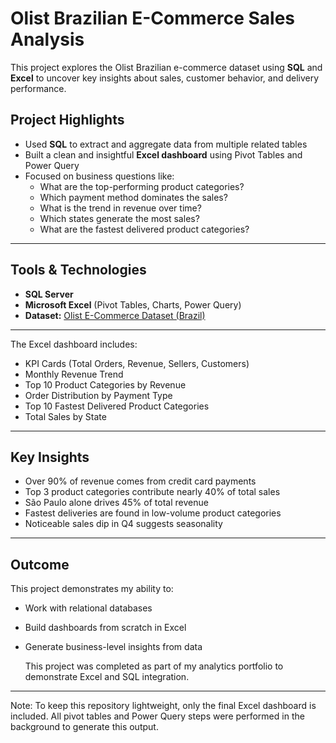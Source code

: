 # Olist Brazilian E-Commerce Sales Analysis

This project explores the Olist Brazilian e-commerce dataset using **SQL** and **Excel** to uncover key insights about sales, customer behavior, and delivery performance.

## Project Highlights

- Used **SQL** to extract and aggregate data from multiple related tables
- Built a clean and insightful **Excel dashboard** using Pivot Tables and Power Query
- Focused on business questions like:
  - What are the top-performing product categories?
  - Which payment method dominates the sales?
  - What is the trend in revenue over time?
  - Which states generate the most sales?
  - What are the fastest delivered product categories?

---

##  Tools & Technologies

- **SQL Server**
- **Microsoft Excel** (Pivot Tables, Charts, Power Query)
- **Dataset:** [Olist E-Commerce Dataset (Brazil)](https://www.kaggle.com/datasets/olistbr/brazilian-ecommerce)

---

The Excel dashboard includes:

- KPI Cards (Total Orders, Revenue, Sellers, Customers)
- Monthly Revenue Trend
- Top 10 Product Categories by Revenue
- Order Distribution by Payment Type
- Top 10 Fastest Delivered Product Categories
- Total Sales by State


---

## Key Insights

- Over 90% of revenue comes from credit card payments  
- Top 3 product categories contribute nearly 40% of total sales  
- São Paulo alone drives 45% of total revenue  
- Fastest deliveries are found in low-volume product categories  
- Noticeable sales dip in Q4 suggests seasonality

---

## Outcome

This project demonstrates my ability to:
- Work with relational databases
- Build dashboards from scratch in Excel
- Generate business-level insights from data
  
   This project was completed as part of my analytics portfolio to demonstrate Excel and SQL integration.
---
Note: To keep this repository lightweight, only the final Excel dashboard is included. All pivot tables and Power Query steps were performed in the background to generate this output.


